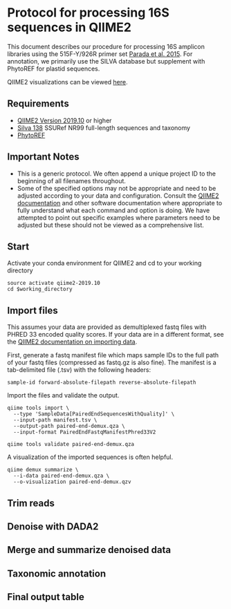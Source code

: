 # Protocol for processing 16S sequences in QIIME2

This document describes our procedure for processing 16S amplicon libraries using the 515F-Y/926R primer set [Parada et al. 2015](https://doi.org/10.1111/1462-2920.13023). For annotation, we primarily use the SILVA database but supplement with PhytoREF for plastid sequences. 

QIIME2 visualizations can be viewed [here](https://view.qiime2.org/).

## Requirements
* [QIIME2 Version 2019.10](https://docs.qiime2.org/2019.10/) or higher
* [Silva 138](https://docs.qiime2.org/2020.8/data-resources/?highlight=silva) SSURef NR99 full-length sequences and taxonomy
* [PhytoREF](http://phytoref.sb-roscoff.fr/)

## Important Notes
* This is a generic protocol. We often append a unique project ID to the beginning of all filenames throughout.
* Some of the specified options may not be appropriate and need to be adjusted according to your data and configuration. Consult the [QIIME2 documentation](https://docs.qiime2.org/2019.10/) and other software documentation where appropriate to fully understand what each command and option is doing. We have attempted to point out specific examples where parameters need to be adjusted but these should not be viewed as a comprehensive list.

## Start

Activate your conda environment for QIIME2 and cd to your working directory

```
source activate qiime2-2019.10
cd $working_directory
```

## Import files

This assumes your data are provided as demultiplexed fastq files with PHRED 33 encoded quality scores. If your data are in a different format, see the [QIIME2 documentation on importing data](https://docs.qiime2.org/2019.10/tutorials/importing/).

First, generate a fastq manifest file which maps sample IDs to the full path of your fastq files (compressed as fastq.gz is also fine). The manifest is a tab-delimited file (.tsv) with the following headers:

```
sample-id forward-absolute-filepath reverse-absolute-filepath
```

Import the files and validate the output.

```
qiime tools import \
  --type 'SampleData[PairedEndSequencesWithQuality]' \
  --input-path manifest.tsv \
  --output-path paired-end-demux.qza \
  --input-format PairedEndFastqManifestPhred33V2

qiime tools validate paired-end-demux.qza
```

A visualization of the imported sequences is often helpful.
```
qiime demux summarize \
  --i-data paired-end-demux.qza \
  --o-visualization paired-end-demux.qzv
```

## Trim reads

## Denoise with DADA2

## Merge and summarize denoised data

## Taxonomic annotation

## Final output table
